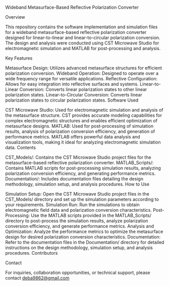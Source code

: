Wideband Metasurface-Based Reflective Polarization Converter

Overview

This repository contains the software implementation and simulation files for a wideband metasurface-based reflective polarization converter designed for linear-to-linear and linear-to-circular polarization conversion. The design and analysis were conducted using CST Microwave Studio for electromagnetic simulation and MATLAB for post-processing and analysis.

Key Features

Metasurface Design: Utilizes advanced metasurface structures for efficient polarization conversion.
Wideband Operation: Designed to operate over a wide frequency range for versatile applications.
Reflective Configuration: Allows for easy integration into reflective surfaces and systems.
Linear-to-Linear Conversion: Converts linear polarization states to other linear polarization states.
Linear-to-Circular Conversion: Converts linear polarization states to circular polarization states.
Software Used

CST Microwave Studio: Used for electromagnetic simulation and analysis of the metasurface structure. CST provides accurate modeling capabilities for complex electromagnetic structures and enables efficient optimization of metasurface designs.
MATLAB: Used for post-processing of simulation results, analysis of polarization conversion efficiency, and generation of performance metrics. MATLAB offers powerful data analysis and visualization tools, making it ideal for analyzing electromagnetic simulation data.
Contents

CST_Models/: Contains the CST Microwave Studio project files for the metasurface-based reflective polarization converter.
MATLAB_Scripts/: Contains MATLAB scripts for post-processing simulation results, analyzing polarization conversion efficiency, and generating performance metrics.
Documentation/: Includes documentation files detailing the design methodology, simulation setup, and analysis procedures.
How to Use

Simulation Setup: Open the CST Microwave Studio project files in the CST_Models/ directory and set up the simulation parameters according to your requirements.
Simulation Run: Run the simulations to obtain electromagnetic field data and polarization conversion characteristics.
Post-Processing: Use the MATLAB scripts provided in the MATLAB_Scripts/ directory to post-process the simulation results, analyze polarization conversion efficiency, and generate performance metrics.
Analysis and Optimization: Analyze the performance metrics to optimize the metasurface design for desired polarization conversion characteristics.
Documentation: Refer to the documentation files in the Documentation/ directory for detailed instructions on the design methodology, simulation setup, and analysis procedures.
Contributors

Contact

For inquiries, collaboration opportunities, or technical support, please contact deba9862@gmail.com
